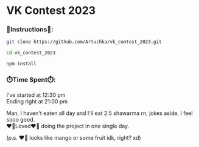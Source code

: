 # VK Contest 2023

### 🚩Instructions🚩:

```bash
git clone https://github.com/Artuchka/vk_contest_2023.git
```

```bash
cd vk_contest_2023
```

```bash
npm install
```

### ⏱️Time Spent⏱️: 

I've started at 12:30 pm\
Ending right at 21:00 pm

Man, I haven't eaten all day and I'll eat 2.5 shawarma rn, jokes aside, I feel sooo good.\
❤️‍🔥Loved❤️‍🔥 doing the project in one single day.

(p.s. ❤️‍🔥 looks like mango or some fruit idk, right? xd)
